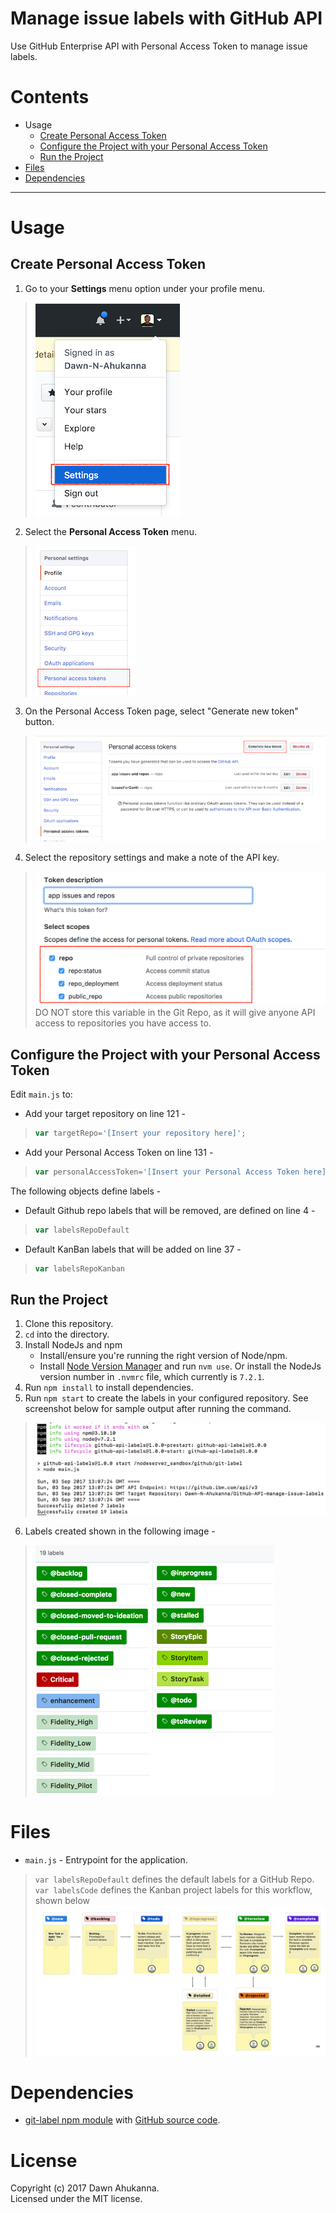 # Manage issue labels with GitHub API
Use GitHub Enterprise API with Personal Access Token to manage issue labels.

# Contents
* Usage
  * [Create Personal Access Token](#create-personal-access-token)
  * [Configure the Project with your Personal Access Token](#configure-the-project-with-your-personal-access-token)
  * [Run the Project](#run-the-project)
* [Files](#files)
* [Dependencies](#dependencies)
----

# Usage
## Create Personal Access Token
1. Go to your **Settings** menu option under your profile menu.
> ![Settings Menu](./images/0-SettingsMenu.png)

2. Select the **Personal Access Token** menu.
> ![Personal Access Token Menu](./images/1-PersonalAccessTokenMenu.png)

3. On the Personal Access Token page, select "Generate new token" button.
> ![Generate Personal Access Token](./images/2-PersonalAccessTokenPage.png)

4. Select the repository settings and make a note of the API key.
> ![Settings for Personal Access Token](./images/3-PersonalAccessTokenSettings.png)
> DO NOT store this variable in the Git Repo, as it will give anyone API access to repositories you have access to.

## Configure the Project with your Personal Access Token
Edit `main.js` to:
* Add your target repository on line 121 -
> ```javascript
> var targetRepo='[Insert your repository here]';
> ```

* Add your Personal Access Token on line 131 -
>```javascript
> var personalAccessToken='[Insert your Personal Access Token here]';
> ```

The following objects define labels -
* Default Github repo labels that will be removed, are defined on line 4 - 
> ```javascript
> var labelsRepoDefault
> ```

* Default KanBan labels that will be added on line 37 - 
> ```javascript
> var labelsRepoKanban
> ```

## Run the Project
1. Clone this repository.
2. `cd` into the directory.
3. Install NodeJs and npm
    * Install/ensure you're running the right version of Node/npm.  
    * Install [Node Version Manager](https://github.com/creationix/nvm) and run `nvm use`. Or install the NodeJs version number in `.nvmrc` file, which currently is `7.2.1`.
4. Run `npm install` to install dependencies.
5. Run `npm start` to create the labels in your configured repository. See screenshot below for sample output after running the command.
> ![Run Command](./images/4-RunGitHubLabels.png)
6. Labels created shown in the following image -  
> ![Labels created](./images/5-GeneratedLabels.png)

# Files
* `main.js` - Entrypoint for the application.
> `var labelsRepoDefault` defines the default labels for a GitHub Repo.  
> `var labelsCode` defines the Kanban project labels for this workflow, shown below
> ![Kanban workflow](./images/Github-Issue-Workflow.png)

# Dependencies
* [git-label npm module](https://www.npmjs.com/package/git-label) with [GitHub source code](https://github.com/jasonbellamy/git-label).

# License
Copyright (c) 2017 Dawn Ahukanna.  
Licensed under the MIT license.
